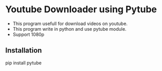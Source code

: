 # Youtube Downloader using Pytube
- This program usefull for download videos on youtube.<br>
- This program write in python and use pytube module.<br>
- Support 1080p

<h2>Installation</h2>
pip install pytube
